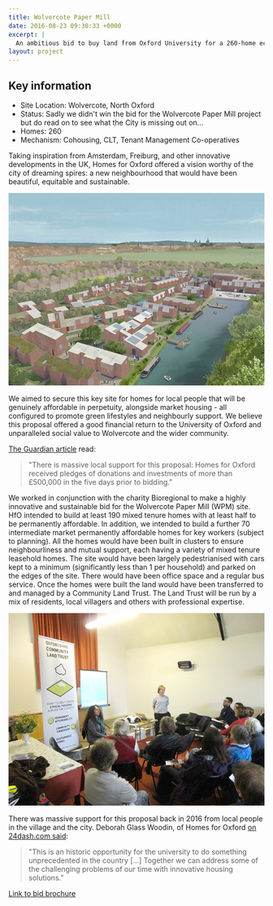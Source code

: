 ```yaml
---
title: Wolvercote Paper Mill
date: 2016-08-23 09:30:33 +0000
excerpt: |
  An ambitious bid to buy land from Oxford University for a 260-home eco-village in Wolvercote.
layout: project
---
```

<div class="pullout-box">
<h2>Key information</h2>
<ul>
<li>Site Location: Wolvercote, North Oxford</li>
<li>Status: Sadly we didn't win the bid for the Wolvercote Paper Mill project but do read on to see what the City is missing out on...</li>
<li>Homes: 260</li>
<li>Mechanism: Cohousing, CLT, Tenant Management Co-operatives</li>
</ul>
</div>

Taking inspiration from Amsterdam, Freiburg, and other innovative developments in the UK, Homes for Oxford offered a vision worthy of the city of dreaming spires: a new neighbourhood that would have been beautiful, equitable and sustainable.

![](/uploads/wolvercote_image_1.jpg)

We aimed to secure this key site for homes for local people that will be genuinely affordable in perpetuity, alongside market housing - all configured to promote green lifestyles and neighbourly support. We believe this proposal offered a good financial return to the University of Oxford and unparalleled social value to Wolvercote and the wider community.

[The Guardian article](https://www.theguardian.com/housing-network/2016/may/31/build-affordable-homes-oxford-land-trust-value) read:

> "There is massive local support for this proposal: Homes for Oxford received pledges of donations and investments of more than £500,000 in the five days prior to bidding."

We worked in conjunction with the charity Bioregional to make a highly innovative and sustainable bid for the Wolvercote Paper Mill (WPM) site. ​HfO intended to build at least 190 mixed tenure homes with at least half to be permanently affordable. In addition, we intended to build a further 70 intermediate market permanently affordable homes for key workers (subject to planning). All the homes would have been built in clusters to ensure neighbourliness and mutual support, each having a variety of mixed tenure leasehold homes. The site would have been largely pedestrianised with cars kept to a minimum (significantly less than 1 per household) and parked on the edges of the site.  There would have been office space and a regular bus service. Once the homes were built the land would have been transferred to and managed by a Community Land Trust. The Land Trust will be run by a mix of residents, local villagers and others with professional expertise.

![](/uploads/wolvercote_image_2.jpg)

There was massive support for this proposal back in 2016 from local people in the village and the city. Deborah Glass Woodin, of Homes for Oxford [on 24dash.com said](http://24dash.com/news/housing/2016-05-25-Community-groups-tackle-Oxford-s-housing-problems):

> "This is an historic opportunity for the university to do something unprecedented in the country [...] Together we can address some of the challenging problems of our time with innovative housing solutions."

<a class="button btn" href="https://www.dropbox.com/s/58wivvbb1uzh82h/HomesforOxford_Bid-Doc_30May16_DIGITAL.pdf?dl=0">Link to bid brochure</a>